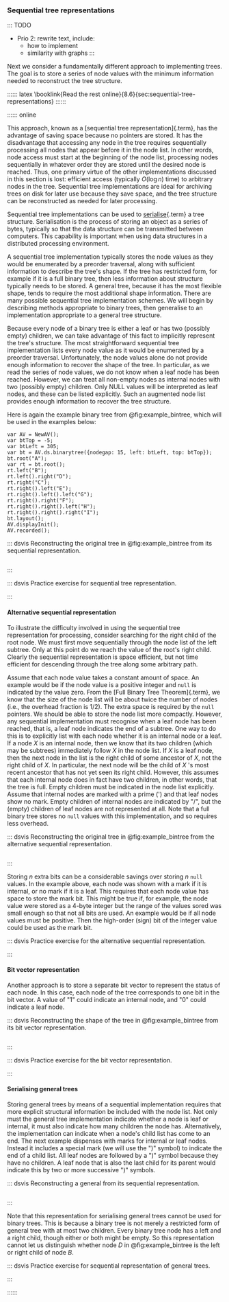 
### Sequential tree representations

::: TODO
- Prio 2: rewrite text, include:
    - how to implement
    - similarity with graphs
:::

Next we consider a fundamentally different approach to implementing
trees. The goal is to store a series of node values with the minimum
information needed to reconstruct the tree structure.


:::::: latex
\booklink{Read the rest online}{8.6}{sec:sequential-tree-representations}
::::::

:::::: online

This approach,
known as a [sequential tree representation]{.term}, has the advantage of saving space because no pointers are
stored. It has the disadvantage that accessing any node in the tree
requires sequentially processing all nodes that appear before it in the
node list. In other words, node access must start at the beginning of
the node list, processing nodes sequentially in whatever order they are
stored until the desired node is reached. Thus, one primary virtue of
the other implementations discussed in this section is lost: efficient
access (typically $O(\log n)$ time) to arbitrary nodes in the tree.
Sequential tree implementations are ideal for archiving trees on disk
for later use because they save space, and the tree structure can be
reconstructed as needed for later processing.

Sequential tree implementations can be used to
[serialise](#serialisation){.term} a tree
structure. Serialisation is the process of storing an object as a series
of bytes, typically so that the data structure can be transmitted
between computers. This capability is important when using data
structures in a distributed processing environment.

A sequential tree implementation typically stores the node values as
they would be enumerated by a preorder traversal, along with sufficient
information to describe the tree's shape. If the tree has restricted
form, for example if it is a full binary tree, then less information
about structure typically needs to be stored. A general tree, because it
has the most flexible shape, tends to require the most additional shape
information. There are many possible sequential tree implementation
schemes. We will begin by describing methods appropriate to binary
trees, then generalise to an implementation appropriate to a general
tree structure.

Because every node of a binary tree is either a leaf or has two
(possibly empty) children, we can take advantage of this fact to
implicitly represent the tree's structure. The most straightforward
sequential tree implementation lists every node value as it would be
enumerated by a preorder traversal. Unfortunately, the node values alone
do not provide enough information to recover the shape of the tree. In
particular, as we read the series of node values, we do not know when a
leaf node has been reached. However, we can treat all non-empty nodes as
internal nodes with two (possibly empty) children. Only NULL values will
be interpreted as leaf nodes, and these can be listed explicitly. Such
an augmented node list provides enough information to recover the tree
structure.

Here is again the example binary tree from @fig:example_bintree, which will be used in the examples below:

```jsav-figure
var AV = NewAV();
var btTop = -5;
var btLeft = 305;
var bt = AV.ds.binarytree({nodegap: 15, left: btLeft, top: btTop});
bt.root("A");
var rt = bt.root();
rt.left("B");
rt.left().right("D");
rt.right("C");
rt.right().left("E");
rt.right().left().left("G");
rt.right().right("F");
rt.right().right().left("H");
rt.right().right().right("I");
bt.layout();
AV.displayInit();
AV.recorded();
```

::: dsvis
Reconstructing the original tree in @fig:example_bintree from its sequential representation.

``` {.jsav-animation src="General/SequentialTreeCON.js" links="General/SequentialTreeCON.css" name="First sequential representation Slideshow"}
```
:::

::: dsvis
Practice exercise for sequential tree representation.

<avembed id="SequentialTreePRO" src="General/SequentialTreePRO.html" type="ka" name="First Sequential Representation Exercise"/>
:::

#### Alternative sequential representation

To illustrate the difficulty involved in using the sequential tree
representation for processing, consider searching for the right child of
the root node. We must first move sequentially through the node list of
the left subtree. Only at this point do we reach the value of the
root's right child. Clearly the sequential representation is space
efficient, but not time efficient for descending through the tree along
some arbitrary path.

Assume that each node value takes a constant amount of space. An example
would be if the node value is a positive integer and `null` is indicated
by the value zero. From the [Full Binary Tree Theorem]{.term},
we know that the size of the node list will be about twice
the number of nodes (i.e., the overhead fraction is 1/2). The extra
space is required by the `null` pointers. We should be able to store the
node list more compactly. However, any sequential implementation must
recognise when a leaf node has been reached, that is, a leaf node
indicates the end of a subtree. One way to do this is to explicitly list
with each node whether it is an internal node or a leaf. If a node $X$
is an internal node, then we know that its two children (which may be
subtrees) immediately follow $X$ in the node list. If $X$ is a leaf
node, then the next node in the list is the right child of some ancestor
of $X$, not the right child of $X$. In particular, the next node will be
the child of $X$ 's most recent ancestor that has not yet seen its
right child. However, this assumes that each internal node does in fact
have two children, in other words, that the tree is full. Empty children
must be indicated in the node list explicitly. Assume that internal
nodes are marked with a prime (') and that leaf nodes show no mark.
Empty children of internal nodes are indicated by "/", but the (empty)
children of leaf nodes are not represented at all. Note that a full
binary tree stores no `null` values with this implementation, and so
requires less overhead.

::: dsvis
Reconstructing the original tree in @fig:example_bintree from the alternative sequential representation.

``` {.jsav-animation src="General/SequentialTreeAltCON.js" links="General/SequentialTreeCON.css" name="Second sequential representation Slideshow"}
```
:::

Storing $n$ extra bits can be a considerable savings over storing $n$
`null` values. In the example above, each node was shown with a mark if
it is internal, or no mark if it is a leaf. This requires that each node
value has space to store the mark bit. This might be true if, for
example, the node value were stored as a 4-byte integer but the range of
the values sored was small enough so that not all bits are used. An
example would be if all node values must be positive. Then the
high-order (sign) bit of the integer value could be used as the mark
bit.

::: dsvis
Practice exercise for the alternative sequential representation.

<avembed id="SequentialTreeAltPRO" src="General/SequentialTreeAltPRO.html" type="ka" name="Alternate Sequential Representation Exercise"/>
:::

#### Bit vector representation

Another approach is to store a separate bit vector to represent the
status of each node. In this case, each node of the tree corresponds to
one bit in the bit vector. A value of "1" could indicate an internal
node, and "0" could indicate a leaf node.

::: dsvis
Reconstructing the shape of the tree in @fig:example_bintree from its bit vector representation.

``` {.jsav-animation src="General/SequentialTreeBitsCON.js" links="General/SequentialTreeCON.css" name="Bit vector sequential representation Slideshow"}
```
:::

::: dsvis
Practice exercise for the bit vector representation.

<avembed id="SequentialTreeBitVectorPRO" src="General/SequentialTreeBitVectorPRO.html" type="ka" name="Bit Vector Sequential Representation Exercise"/>
:::

#### Serialising general trees

Storing general trees by means of a sequential implementation requires
that more explicit structural information be included with the node
list. Not only must the general tree implementation indicate whether a
node is leaf or internal, it must also indicate how many children the
node has. Alternatively, the implementation can indicate when a node's
child list has come to an end. The next example dispenses with marks for
internal or leaf nodes. Instead it includes a special mark (we will use
the ")" symbol) to indicate the end of a child list. All leaf nodes
are followed by a ")" symbol because they have no children. A leaf
node that is also the last child for its parent would indicate this by
two or more successive ")" symbols.

::: dsvis
Reconstructing a general from its sequential representation.

``` {.jsav-animation src="General/SequentialGenTreeCON.js" links="General/SequentialTreeCON.css" name="General Tree sequential representation Slideshow"}
```
:::

Note that this representation for serialising general trees cannot be
used for binary trees. This is because a binary tree is not merely a
restricted form of general tree with at most two children. Every binary
tree node has a left and a right child, though either or both might be
empty. So this representation cannot let us distinguish whether node $D$
in @fig:example_bintree is the left or right child of node $B$.

::: dsvis
Practice exercise for sequential representation of general trees.

<avembed id="SequentialTreeGenTreePRO" src="General/SequentialTreeGenTreePRO.html" type="ka" name="General Tree Sequential Representation Exercise"/>
:::

::::::

